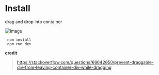 # **Install**
drag and drop into container
   
![image](https://user-images.githubusercontent.com/108406986/192229102-236158cc-053d-45a2-9805-e7db2a8aa5e6.png)

     npm install
     npm run dev

**credit**

> https://stackoverflow.com/questions/66642650/prevent-draggable-div-from-leaving-container-div-while-dragging
